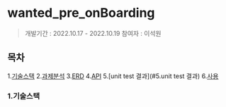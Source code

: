 # wanted_pre_onBoarding

> 개발기간 : 2022.10.17 - 2022.10.19
> 참여자 : 이석원

## 목차
1.[기술스택](#1.기술스택)
2.[과제분석](#2.과제분석)
3.[ERD](#3.ERD)
4.[API](#4.API)
5.[unit test 결과](#5.unit test 결과)
6.[사용](#6.사용)

### 1.기술스택
